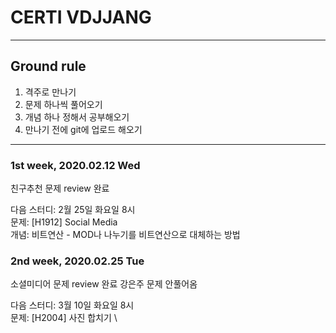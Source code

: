 # CERTI VDJJANG

---
## Ground rule
1. 격주로 만나기
2. 문제 하나씩 풀어오기
3. 개념 하나 정해서 공부해오기
4. 만나기 전에 git에 업로드 해오기
---


### 1st week, 2020.02.12 Wed
친구추천 문제 review 완료

다음 스터디: 2월 25일 화요일 8시 \
문제: [H1912] Social Media \
개념: 비트연산 - MOD나 나누기를 비트연산으로 대체하는 방법


### 2nd week, 2020.02.25 Tue
소셜미디어 문제 review 완료
강은주 문제 안풀어옴

다음 스터디: 3월 10일 화요일 8시 \
문제: [H2004] 사진 합치기 \
